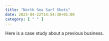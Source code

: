 ```yaml
---
title: "North Sea Surf Shots"
date: 2023-04-22T14:54:30+01:00
category: [ " " ]
---
```


Here is a case study about a previous business.